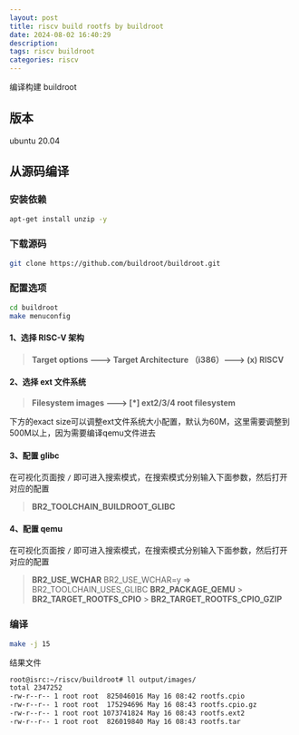 ```yaml
---
layout: post
title: riscv build rootfs by buildroot
date: 2024-08-02 16:40:29
description:
tags: riscv buildroot
categories: riscv
---
```


编译构建 buildroot

## 版本

ubuntu 20.04

## 从源码编译

### 安装依赖

```bash
apt-get install unzip -y
```

### 下载源码

```bash
git clone https://github.com/buildroot/buildroot.git

```

### 配置选项

```bash
cd buildroot
make menuconfig
```

#### 1、选择 RISC-V 架构

> **Target options ---> Target Architecture （i386）---> (x) RISCV**

#### 2、选择 ext 文件系统

> **Filesystem images ---> [*] ext2/3/4 root filesystem**

下方的exact size可以调整ext文件系统大小配置，默认为60M，这里需要调整到500M以上，因为需要编译qemu文件进去

#### 3、配置 glibc

在可视化页面按 `/` 即可进入搜索模式，在搜索模式分别输入下面参数，然后打开对应的配置

> **BR2_TOOLCHAIN_BUILDROOT_GLIBC**

#### 4、配置 qemu

在可视化页面按 `/` 即可进入搜索模式，在搜索模式分别输入下面参数，然后打开对应的配置

> **BR2_USE_WCHAR** BR2_USE_WCHAR=y => BR2_TOOLCHAIN_USES_GLIBC
> **BR2_PACKAGE_QEMU** > **BR2_TARGET_ROOTFS_CPIO** > **BR2_TARGET_ROOTFS_CPIO_GZIP**

### 编译

```bash
make -j 15
```

结果文件

```bash
root@isrc:~/riscv/buildroot# ll output/images/
total 2347252
-rw-r--r-- 1 root root  825046016 May 16 08:42 rootfs.cpio
-rw-r--r-- 1 root root  175294696 May 16 08:43 rootfs.cpio.gz
-rw-r--r-- 1 root root 1073741824 May 16 08:43 rootfs.ext2
-rw-r--r-- 1 root root  826019840 May 16 08:43 rootfs.tar
```
